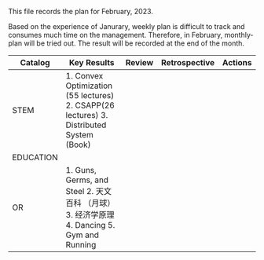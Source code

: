 This file records the plan for February, 2023. 

Based on the experience of Janurary, weekly plan is difficult to track and consumes much time on the management. 
Therefore, in February, monthly-plan will be tried out. The result will be recorded at the end of the month. 


| Catalog  | Key Results |  Review | Retrospective | Actions  |
|---|---|---|---|---|
| STEM  | 1. Convex Optimization (55 lectures)  2. CSAPP(26 lectures) 3. Distributed System (Book) |   |   |   |
| EDUCATION |  |   |   |  |
| OR  | 1. Guns, Germs, and Steel 2. 天文百科 （月球）3. 经济学原理 4. Dancing 5. Gym and Running  |  |   |   |